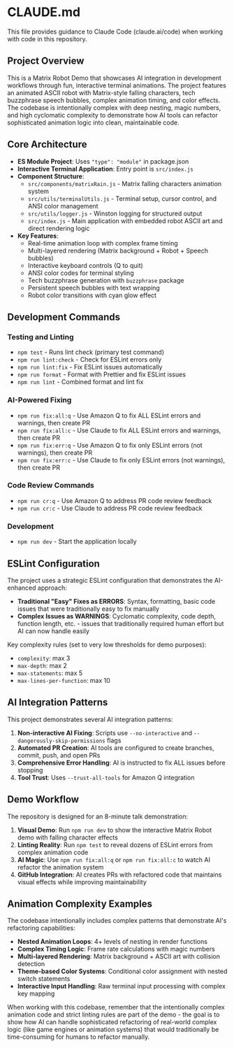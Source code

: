# CLAUDE.md

This file provides guidance to Claude Code (claude.ai/code) when working with code in this repository.

## Project Overview

This is a Matrix Robot Demo that showcases AI integration in development workflows through fun, interactive terminal animations. The project features an animated ASCII robot with Matrix-style falling characters, tech buzzphrase speech bubbles, complex animation timing, and color effects. The codebase is intentionally complex with deep nesting, magic numbers, and high cyclomatic complexity to demonstrate how AI tools can refactor sophisticated animation logic into clean, maintainable code.

## Core Architecture

- **ES Module Project**: Uses `"type": "module"` in package.json
- **Interactive Terminal Application**: Entry point is `src/index.js`
- **Component Structure**:
  - `src/components/matrixRain.js` - Matrix falling characters animation system
  - `src/utils/terminalUtils.js` - Terminal setup, cursor control, and ANSI color management
  - `src/utils/logger.js` - Winston logging for structured output
  - `src/index.js` - Main application with embedded robot ASCII art and direct rendering logic
- **Key Features**:
  - Real-time animation loop with complex frame timing
  - Multi-layered rendering (Matrix background + Robot + Speech bubbles)
  - Interactive keyboard controls (Q to quit)
  - ANSI color codes for terminal styling
  - Tech buzzphrase generation with `buzzphrase` package
  - Persistent speech bubbles with text wrapping
  - Robot color transitions with cyan glow effect

## Development Commands

### Testing and Linting
- `npm test` - Runs lint check (primary test command)
- `npm run lint:check` - Check for ESLint errors only
- `npm run lint:fix` - Fix ESLint issues automatically
- `npm run format` - Format with Prettier and fix ESLint issues
- `npm run lint` - Combined format and lint fix

### AI-Powered Fixing
- `npm run fix:all:q` - Use Amazon Q to fix ALL ESLint errors and warnings, then create PR
- `npm run fix:all:c` - Use Claude to fix ALL ESLint errors and warnings, then create PR
- `npm run fix:err:q` - Use Amazon Q to fix only ESLint errors (not warnings), then create PR
- `npm run fix:err:c` - Use Claude to fix only ESLint errors (not warnings), then create PR

### Code Review Commands
- `npm run cr:q` - Use Amazon Q to address PR code review feedback
- `npm run cr:c` - Use Claude to address PR code review feedback

### Development
- `npm run dev` - Start the application locally

## ESLint Configuration

The project uses a strategic ESLint configuration that demonstrates the AI-enhanced approach:

- **Traditional "Easy" Fixes as ERRORS**: Syntax, formatting, basic code issues that were traditionally easy to fix manually
- **Complex Issues as WARNINGS**: Cyclomatic complexity, code depth, function length, etc. - issues that traditionally required human effort but AI can now handle easily

Key complexity rules (set to very low thresholds for demo purposes):
- `complexity`: max 3
- `max-depth`: max 2
- `max-statements`: max 5
- `max-lines-per-function`: max 10

## AI Integration Patterns

This project demonstrates several AI integration patterns:

1. **Non-interactive AI Fixing**: Scripts use `--no-interactive` and `--dangerously-skip-permissions` flags
2. **Automated PR Creation**: AI tools are configured to create branches, commit, push, and open PRs
3. **Comprehensive Error Handling**: AI is instructed to fix ALL issues before stopping
4. **Tool Trust**: Uses `--trust-all-tools` for Amazon Q integration

## Demo Workflow

The repository is designed for an 8-minute talk demonstration:
1. **Visual Demo**: Run `npm run dev` to show the interactive Matrix Robot demo with falling character effects
2. **Linting Reality**: Run `npm test` to reveal dozens of ESLint errors from complex animation code
3. **AI Magic**: Use `npm run fix:all:q` or `npm run fix:all:c` to watch AI refactor the animation system
4. **GitHub Integration**: AI creates PRs with refactored code that maintains visual effects while improving maintainability

## Animation Complexity Examples

The codebase intentionally includes complex patterns that demonstrate AI's refactoring capabilities:

- **Nested Animation Loops**: 4+ levels of nesting in render functions
- **Complex Timing Logic**: Frame rate calculations with magic numbers
- **Multi-layered Rendering**: Matrix background + ASCII art with collision detection
- **Theme-based Color Systems**: Conditional color assignment with nested switch statements
- **Interactive Input Handling**: Raw terminal input processing with complex key mapping

When working with this codebase, remember that the intentionally complex animation code and strict linting rules are part of the demo - the goal is to show how AI can handle sophisticated refactoring of real-world complex logic (like game engines or animation systems) that would traditionally be time-consuming for humans to refactor manually.